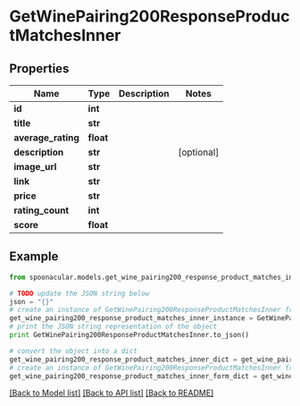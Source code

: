 # GetWinePairing200ResponseProductMatchesInner


## Properties

Name | Type | Description | Notes
------------ | ------------- | ------------- | -------------
**id** | **int** |  | 
**title** | **str** |  | 
**average_rating** | **float** |  | 
**description** | **str** |  | [optional] 
**image_url** | **str** |  | 
**link** | **str** |  | 
**price** | **str** |  | 
**rating_count** | **int** |  | 
**score** | **float** |  | 

## Example

```python
from spoonacular.models.get_wine_pairing200_response_product_matches_inner import GetWinePairing200ResponseProductMatchesInner

# TODO update the JSON string below
json = "{}"
# create an instance of GetWinePairing200ResponseProductMatchesInner from a JSON string
get_wine_pairing200_response_product_matches_inner_instance = GetWinePairing200ResponseProductMatchesInner.from_json(json)
# print the JSON string representation of the object
print GetWinePairing200ResponseProductMatchesInner.to_json()

# convert the object into a dict
get_wine_pairing200_response_product_matches_inner_dict = get_wine_pairing200_response_product_matches_inner_instance.to_dict()
# create an instance of GetWinePairing200ResponseProductMatchesInner from a dict
get_wine_pairing200_response_product_matches_inner_form_dict = get_wine_pairing200_response_product_matches_inner.from_dict(get_wine_pairing200_response_product_matches_inner_dict)
```
[[Back to Model list]](../README.md#documentation-for-models) [[Back to API list]](../README.md#documentation-for-api-endpoints) [[Back to README]](../README.md)


